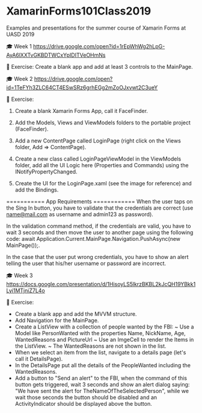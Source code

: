 # XamarinForms101Class2019
Examples and presentations for the summer course of Xamarin Forms at UASD 2019

🎓 Week 1 https://drive.google.com/open?id=1rEpWhWg2hLpG-AyA6lXXTvGKBDTWCxYpIDITVeOHmNs

🤠 Exercise: 
Create a blank app and add at least 3 controls to the MainPage.

🎓 Week 2 https://drive.google.com/open?id=1TeFYh3ZLC64CT4ESwSRz6grhEGg2mZoOJxvwt2C3ueY

🤠 Exercise:
1. Create a blank Xamarin Forms App, call it FaceFinder.

2. Add the Models, Views and ViewModels folders to the portable project (FaceFinder).

3. Add a new ContentPage called LoginPage (right click on the Views folder, Add => ContentPage).

4. Create a new class called LoginPageViewModel in the ViewModels folder, add all the UI Logic 
   here (Properties and Commands) using the INotifyPropertyChanged.

5. Create the UI for the LoginPage.xaml (see the image for reference) and add the Bindings.

=========== App Requirements ============
When the user taps on the Sing In button, you have to validate that the 
credentials are correct (use name@mail.com as username and admin123 as password).

In the validation command method, if the credentials are valid, you have to wait 3 seconds 
and then move the user to another page using the following code:
await Application.Current.MainPage.Navigation.PushAsync(new MainPage());.

In the case that the user put wrong credentials, you have to show an alert telling the user
that his/her username or password are incorrect.

🎓 Week 3 https://docs.google.com/presentation/d/1HisoyLS5lkrzBKBL2kJcQH19YBkk1Lyi1MTjniZ7L4o

🤠 Exercise:
- Create a blank app and add the MVVM structure.
- Add Navigation for the MainPage.
- Create a ListView with a collection of people wanted by the FBI:
	~ Use a Model like PersonWanted with the properties Name, NickName, Age, WantedReasons and PictureUrl
	~ Use an ImgeCell to render the Items in the ListView.
	~ The WantedReasons are not shown in the list.
- When we select an item from the list, navigate to a details page (let's call it DetailsPage).
- In the DetailsPage put all the details of the PeopleWanted including the WantedReasons.
- Add a button to "Send an alert" to the FBI, when the command of this button gets triggered, wait 3 seconds and show an alert dialog saying: "We have sent the alert for TheNameOfTheSelectedPerson", while we wait those seconds the button should be disabled and an ActivityIndicator should be displayed above the button.

